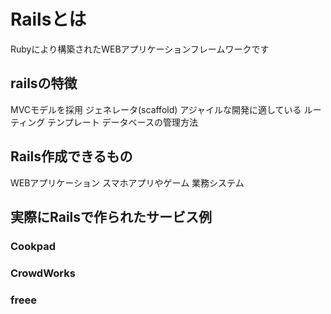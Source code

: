 # Railsとは
Rubyにより構築されたWEBアプリケーションフレームワークです
## railsの特徴
MVCモデルを採用
ジェネレータ(scaffold)
アジャイルな開発に適している
ルーティング
テンプレート
データベースの管理方法
## Rails作成できるもの
WEBアプリケーション
スマホアプリやゲーム
業務システム
## 実際にRailsで作られたサービス例
### Cookpad
### CrowdWorks
### freee
